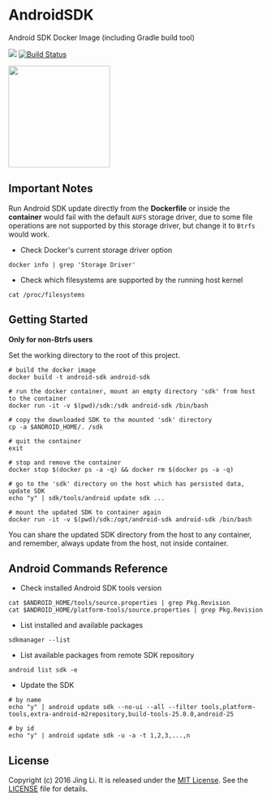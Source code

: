 # AndroidSDK

Android SDK Docker Image (including Gradle build tool)

[![](https://img.shields.io/badge/Docker%20Hub-info-blue.svg)](https://hub.docker.com/r/thyrlian/android-sdk/)
[![Build Status](https://travis-ci.org/thyrlian/AndroidSDK.svg?branch=master)](https://travis-ci.org/thyrlian/AndroidSDK)

<img src="https://github.com/thyrlian/AndroidSDK/blob/master/logo.png?raw=true" width="200">

## Important Notes

Run Android SDK update directly from the **Dockerfile** or inside the **container** would fail with the default `AUFS` storage driver, due to some file operations are not supported by this storage driver, but change it to `Btrfs` would work.

* Check Docker's current storage driver option
```console
docker info | grep 'Storage Driver'
```

* Check which filesystems are supported by the running host kernel
```console
cat /proc/filesystems
```

## Getting Started

**Only for non-Btrfs users**

Set the working directory to the root of this project.

```console
# build the docker image
docker build -t android-sdk android-sdk

# run the docker container, mount an empty directory 'sdk' from host to the container
docker run -it -v $(pwd)/sdk:/sdk android-sdk /bin/bash

# copy the downloaded SDK to the mounted 'sdk' directory
cp -a $ANDROID_HOME/. /sdk

# quit the container
exit

# stop and remove the container
docker stop $(docker ps -a -q) && docker rm $(docker ps -a -q)

# go to the 'sdk' directory on the host which has persisted data, update SDK
echo "y" | sdk/tools/android update sdk ...

# mount the updated SDK to container again
docker run -it -v $(pwd)/sdk:/opt/android-sdk android-sdk /bin/bash
```
You can share the updated SDK directory from the host to any container, and remember, always update from the host, not inside container.

## Android Commands Reference

* Check installed Android SDK tools version
```console
cat $ANDROID_HOME/tools/source.properties | grep Pkg.Revision
cat $ANDROID_HOME/platform-tools/source.properties | grep Pkg.Revision
```

* List installed and available packages
```console
sdkmanager --list
```

* List available packages from remote SDK repository
```console
android list sdk -e
```

* Update the SDK
```console
# by name
echo "y" | android update sdk --no-ui --all --filter tools,platform-tools,extra-android-m2repository,build-tools-25.0.0,android-25

# by id
echo "y" | android update sdk -u -a -t 1,2,3,...,n
```

## License

Copyright (c) 2016 Jing Li. It is released under the [MIT License](http://opensource.org/licenses/MIT). See the [LICENSE](https://github.com/thyrlian/AndroidSDK/blob/master/LICENSE) file for details.
